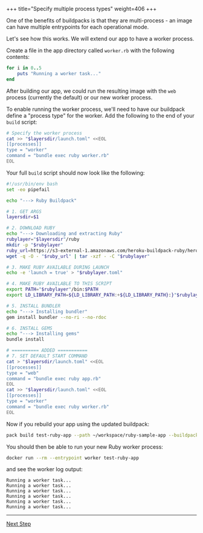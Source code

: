 +++
title="Specify multiple process types"
weight=406
+++

One of the benefits of buildpacks is that they are multi-process - an image can have multiple entrypoints for each operational mode.

Let's see how this works. We will extend our app to have a worker process.

Create a file in the app directory called `worker.rb` with the following contents:

```ruby
for i in 0..5
    puts "Running a worker task..."
end
```

After building our app, we could run the resulting image with the `web` process (currently the default) or our new worker process. 

To enable running the worker process, we'll need to have our buildpack define a "process type" for the worker. Add the following to the end of your `build` script:

```bash
# Specify the worker process
cat >> "$layersdir/launch.toml" <<EOL
[[processes]]
type = "worker"
command = "bundle exec ruby worker.rb"
EOL
```

Your full `build` script should now look like the following:

```bash
#!/usr/bin/env bash
set -eo pipefail

echo "---> Ruby Buildpack"

# 1. GET ARGS
layersdir=$1

# 2. DOWNLOAD RUBY
echo "---> Downloading and extracting Ruby"
rubylayer="$layersdir"/ruby
mkdir -p "$rubylayer"
ruby_url=https://s3-external-1.amazonaws.com/heroku-buildpack-ruby/heroku-18/ruby-2.5.1.tgz
wget -q -O - "$ruby_url" | tar -xzf - -C "$rubylayer"

# 3. MAKE RUBY AVAILABLE DURING LAUNCH
echo -e 'launch = true' > "$rubylayer.toml"

# 4. MAKE RUBY AVAILABLE TO THIS SCRIPT
export PATH="$rubylayer"/bin:$PATH
export LD_LIBRARY_PATH=${LD_LIBRARY_PATH:+${LD_LIBRARY_PATH}:}"$rubylayer/lib"

# 5. INSTALL BUNDLER
echo "---> Installing bundler"
gem install bundler --no-ri --no-rdoc

# 6. INSTALL GEMS
echo "---> Installing gems"
bundle install

# ========== ADDED ===========
# 7. SET DEFAULT START COMMAND
cat > "$layersdir/launch.toml" <<EOL
[[processes]]
type = "web"
command = "bundle exec ruby app.rb"
EOL
cat >> "$layersdir/launch.toml" <<EOL
[[processes]]
type = "worker"
command = "bundle exec ruby worker.rb"
EOL
```

Now if you rebuild your app using the updated buildpack:

```bash
pack build test-ruby-app --path ~/workspace/ruby-sample-app --buildpack ~/workspace/ruby-cnb
```

You should then be able to run your new Ruby worker process:

```bash
docker run --rm --entrypoint worker test-ruby-app
```

and see the worker log output:

```text
Running a worker task...
Running a worker task...
Running a worker task...
Running a worker task...
Running a worker task...
Running a worker task...
```

---

<a href="/docs/buildpack-author-guide/create-buildpack/caching" class="button bg-pink">Next Step</a>
